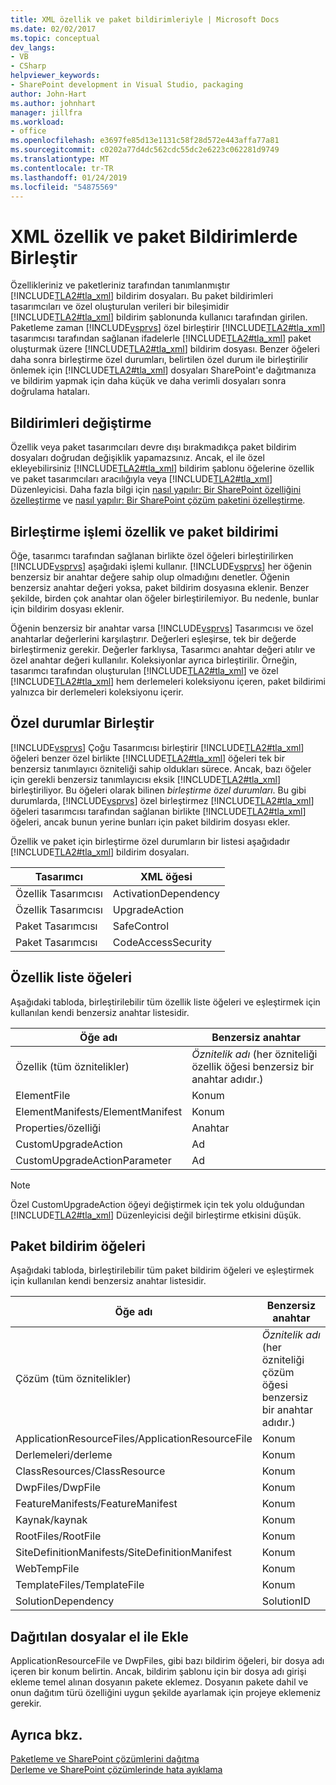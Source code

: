 ```yaml
---
title: XML özellik ve paket bildirimleriyle | Microsoft Docs
ms.date: 02/02/2017
ms.topic: conceptual
dev_langs:
- VB
- CSharp
helpviewer_keywords:
- SharePoint development in Visual Studio, packaging
author: John-Hart
ms.author: johnhart
manager: jillfra
ms.workload:
- office
ms.openlocfilehash: e3697fe85d13e1131c58f28d572e443affa77a81
ms.sourcegitcommit: c0202a77d4dc562cdc55dc2e6223c062281d9749
ms.translationtype: MT
ms.contentlocale: tr-TR
ms.lasthandoff: 01/24/2019
ms.locfileid: "54875569"
---
```

# <a name="merge-xml-in-feature-and-package-manifests"></a>XML özellik ve paket Bildirimlerde Birleştir
  Özellikleriniz ve paketleriniz tarafından tanımlanmıştır [!INCLUDE[TLA2#tla_xml](../sharepoint/includes/tla2sharptla-xml-md.md)] bildirim dosyaları. Bu paket bildirimleri tasarımcıları ve özel oluşturulan verileri bir bileşimidir [!INCLUDE[TLA2#tla_xml](../sharepoint/includes/tla2sharptla-xml-md.md)] bildirim şablonunda kullanıcı tarafından girilen. Paketleme zaman [!INCLUDE[vsprvs](../sharepoint/includes/vsprvs-md.md)] özel birleştirir [!INCLUDE[TLA2#tla_xml](../sharepoint/includes/tla2sharptla-xml-md.md)] tasarımcısı tarafından sağlanan ifadelerle [!INCLUDE[TLA2#tla_xml](../sharepoint/includes/tla2sharptla-xml-md.md)] paket oluşturmak üzere [!INCLUDE[TLA2#tla_xml](../sharepoint/includes/tla2sharptla-xml-md.md)] bildirim dosyası. Benzer öğeleri daha sonra birleştirme özel durumları, belirtilen özel durum ile birleştirilir önlemek için [!INCLUDE[TLA2#tla_xml](../sharepoint/includes/tla2sharptla-xml-md.md)] dosyaları SharePoint'e dağıtmanıza ve bildirim yapmak için daha küçük ve daha verimli dosyaları sonra doğrulama hataları.  
  
## <a name="modify-the-manifests"></a>Bildirimleri değiştirme
 Özellik veya paket tasarımcıları devre dışı bırakmadıkça paket bildirim dosyaları doğrudan değişiklik yapamazsınız. Ancak, el ile özel ekleyebilirsiniz [!INCLUDE[TLA2#tla_xml](../sharepoint/includes/tla2sharptla-xml-md.md)] bildirim şablonu öğelerine özellik ve paket tasarımcıları aracılığıyla veya [!INCLUDE[TLA2#tla_xml](../sharepoint/includes/tla2sharptla-xml-md.md)] Düzenleyicisi. Daha fazla bilgi için [nasıl yapılır: Bir SharePoint özelliğini özelleştirme](../sharepoint/how-to-customize-a-sharepoint-feature.md) ve [nasıl yapılır: Bir SharePoint çözüm paketini özelleştirme](../sharepoint/how-to-customize-a-sharepoint-solution-package.md).  
  
## <a name="feature-and-package-manifest-merge-process"></a>Birleştirme işlemi özellik ve paket bildirimi
 Öğe, tasarımcı tarafından sağlanan birlikte özel öğeleri birleştirilirken [!INCLUDE[vsprvs](../sharepoint/includes/vsprvs-md.md)] aşağıdaki işlemi kullanır. [!INCLUDE[vsprvs](../sharepoint/includes/vsprvs-md.md)] her öğenin benzersiz bir anahtar değere sahip olup olmadığını denetler. Öğenin benzersiz anahtar değeri yoksa, paket bildirim dosyasına eklenir. Benzer şekilde, birden çok anahtar olan öğeler birleştirilemiyor. Bu nedenle, bunlar için bildirim dosyası eklenir.  
  
 Öğenin benzersiz bir anahtar varsa [!INCLUDE[vsprvs](../sharepoint/includes/vsprvs-md.md)] Tasarımcısı ve özel anahtarlar değerlerini karşılaştırır. Değerleri eşleşirse, tek bir değerde birleştirmeniz gerekir. Değerler farklıysa, Tasarımcı anahtar değeri atılır ve özel anahtar değeri kullanılır. Koleksiyonlar ayrıca birleştirilir. Örneğin, tasarımcı tarafından oluşturulan [!INCLUDE[TLA2#tla_xml](../sharepoint/includes/tla2sharptla-xml-md.md)] ve özel [!INCLUDE[TLA2#tla_xml](../sharepoint/includes/tla2sharptla-xml-md.md)] hem derlemeleri koleksiyonu içeren, paket bildirimi yalnızca bir derlemeleri koleksiyonu içerir.  
  
## <a name="merge-exceptions"></a>Özel durumlar Birleştir
 [!INCLUDE[vsprvs](../sharepoint/includes/vsprvs-md.md)] Çoğu Tasarımcısı birleştirir [!INCLUDE[TLA2#tla_xml](../sharepoint/includes/tla2sharptla-xml-md.md)] öğeleri benzer özel birlikte [!INCLUDE[TLA2#tla_xml](../sharepoint/includes/tla2sharptla-xml-md.md)] öğeleri tek bir benzersiz tanımlayıcı özniteliği sahip oldukları sürece. Ancak, bazı öğeler için gerekli benzersiz tanımlayıcısı eksik [!INCLUDE[TLA2#tla_xml](../sharepoint/includes/tla2sharptla-xml-md.md)] birleştiriliyor. Bu öğeleri olarak bilinen *birleştirme özel durumları*. Bu gibi durumlarda, [!INCLUDE[vsprvs](../sharepoint/includes/vsprvs-md.md)] özel birleştirmez [!INCLUDE[TLA2#tla_xml](../sharepoint/includes/tla2sharptla-xml-md.md)] öğeleri tasarımcısı tarafından sağlanan birlikte [!INCLUDE[TLA2#tla_xml](../sharepoint/includes/tla2sharptla-xml-md.md)] öğeleri, ancak bunun yerine bunları için paket bildirim dosyası ekler.  
  
 Özellik ve paket için birleştirme özel durumların bir listesi aşağıdadır [!INCLUDE[TLA2#tla_xml](../sharepoint/includes/tla2sharptla-xml-md.md)] bildirim dosyaları.  
  
|Tasarımcı|XML öğesi|  
|--------------|-----------------|  
|Özellik Tasarımcısı|ActivationDependency|  
|Özellik Tasarımcısı|UpgradeAction|  
|Paket Tasarımcısı|SafeControl|  
|Paket Tasarımcısı|CodeAccessSecurity|  
  
## <a name="feature-manifest-elements"></a>Özellik liste öğeleri
 Aşağıdaki tabloda, birleştirilebilir tüm özellik liste öğeleri ve eşleştirmek için kullanılan kendi benzersiz anahtar listesidir.  
  
|Öğe adı|Benzersiz anahtar|  
|------------------|----------------|  
|Özellik (tüm öznitelikler)|*Öznitelik adı* (her özniteliği özellik öğesi benzersiz bir anahtar adıdır.)|  
|ElementFile|Konum|  
|ElementManifests/ElementManifest|Konum|  
|Properties/özelliği|Anahtar|  
|CustomUpgradeAction|Ad|  
|CustomUpgradeActionParameter|Ad|  
  
> [!NOTE]  
>  Özel CustomUpgradeAction öğeyi değiştirmek için tek yolu olduğundan [!INCLUDE[TLA2#tla_xml](../sharepoint/includes/tla2sharptla-xml-md.md)] Düzenleyicisi değil birleştirme etkisini düşük.  
  
## <a name="package-manifest-elements"></a>Paket bildirim öğeleri
 Aşağıdaki tabloda, birleştirilebilir tüm paket bildirim öğeleri ve eşleştirmek için kullanılan kendi benzersiz anahtar listesidir.  
  
|Öğe adı|Benzersiz anahtar|  
|------------------|----------------|  
|Çözüm (tüm öznitelikler)|*Öznitelik adı* (her özniteliği çözüm öğesi benzersiz bir anahtar adıdır.)|  
|ApplicationResourceFiles/ApplicationResourceFile|Konum|  
|Derlemeleri/derleme|Konum|  
|ClassResources/ClassResource|Konum|  
|DwpFiles/DwpFile|Konum|  
|FeatureManifests/FeatureManifest|Konum|  
|Kaynak/kaynak|Konum|  
|RootFiles/RootFile|Konum|  
|SiteDefinitionManifests/SiteDefinitionManifest|Konum|  
|WebTempFile|Konum|  
|TemplateFiles/TemplateFile|Konum|  
|SolutionDependency|SolutionID|  
  
## <a name="manually-add-deployed-files"></a>Dağıtılan dosyalar el ile Ekle
 ApplicationResourceFile ve DwpFiles, gibi bazı bildirim öğeleri, bir dosya adı içeren bir konum belirtin. Ancak, bildirim şablonu için bir dosya adı girişi ekleme temel alınan dosyanın pakete eklemez. Dosyanın pakete dahil ve onun dağıtım türü özelliğini uygun şekilde ayarlamak için projeye eklemeniz gerekir.  
  
## <a name="see-also"></a>Ayrıca bkz.
 [Paketleme ve SharePoint çözümlerini dağıtma](../sharepoint/packaging-and-deploying-sharepoint-solutions.md)   
 [Derleme ve SharePoint çözümlerinde hata ayıklama](../sharepoint/building-and-debugging-sharepoint-solutions.md)  
